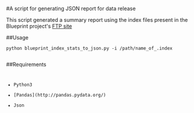 #A script for generating JSON report for data release

This script generated a summary report using the index files present in the Blueprint project's [FTP site](http://ftp.ebi.ac.uk/pub/databases/blueprint/releases/current_release/homo_sapiens/)

##Usage
 <pre><code>python blueprint_index_stats_to_json.py -i /path/name_of_.index
 </pre></code>

##Requirements
<pre><code><ul>
<li>Python3</li>
<li>[Pandas](http://pandas.pydata.org/)</li>
<li>Json</ul></pre></code>
